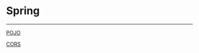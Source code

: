 # Spring

---

[POJO](https://www.notion.so/POJO-5fd60682686146b1ab648dee1520b606) 

[CORS](https://www.notion.so/CORS-610134722ae047a0ba2913a62ea9e5a2)